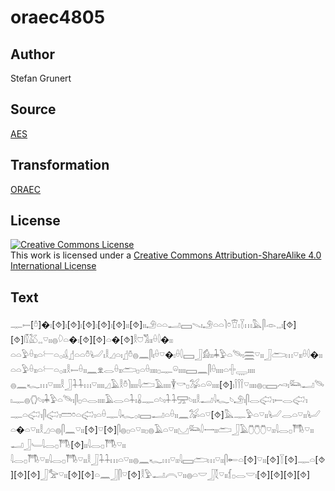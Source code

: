 # oraec4805

## Author

Stefan Grunert

## Source

[AES](https://github.com/simondschweitzer/aes)

## Transformation

[ORAEC](https://oraec.github.io/)

## License

<a rel="license" href="http://creativecommons.org/licenses/by-sa/4.0/"><img alt="Creative Commons License" style="border-width:0" src="https://i.creativecommons.org/l/by-sa/4.0/88x31.png" /></a><br />This work is licensed under a <a rel="license" href="http://creativecommons.org/licenses/by-sa/4.0/">Creative Commons Attribution-ShareAlike 4.0 International License</a>

## Text

𓊃𓍿[𓏊]�𓏤[⯑]𓏤[⯑]𓏤[⯑]𓏤[⯑]𓏤[⯑]𓏤𓏤[⯑]𓏤𓏤𓄂𓏏𓏏𓂝𓈙𓇫𓏤𓄂𓏏𓏏𓌙𓏌𓎰𓏤𓇅𓏥𓅓𓋴𓁹𓈒𓈒𓏤[⯑][⯑]𓏁𓅷𓈒𓈒𓎺𓏤𓏤𓐍𓆠𓏏�𓏤[⯑][⯑]𓏏�[⯑]𓎛𓈞𓀢𓏤𓏤𓏐𓎫�𓏤𓏤<br>
𓏏𓏏𓅱𓏐𓏤𓏤𓏏𓍕𓏏𓂂𓏤𓌰𓊨𓏏𓏏𓏊𓂦𓏤𓎛𓈎𓏏𓏤𓊨𓏊𓐍𓈖𓋴𓏤𓏐𓎺�𓏤𓏐𓎫𓈙𓃀𓀁𓏤𓏤𓇓𓅱𓏏𓄯𓏤𓈗𓎺𓏤𓏤𓃀𓂧𓏥𓎺𓏤𓏤𓏐𓎫�𓏤𓏤𓏏𓏏𓅱𓏐𓏤𓏤𓏏𓍕𓏏𓂂𓏤𓏤𓎛𓍿𓏐𓏤𓏤𓈖𓁷𓂋𓏐𓏤𓏤𓂧𓊪𓏏𓏐𓏤𓏤𓏤𓏤𓊪𓊃𓏖𓏤𓏤𓏤𓏤𓈙𓈖𓋴𓏐𓏤𓏤𓏤𓏤𓏏𓏶𓇾𓏤𓏤𓏤𓏤<br>
𓐍𓈖𓆑𓏥𓎺𓏤𓏤𓏤𓏤𓎛𓃀𓇑𓇑𓏥𓎺𓏤𓏤𓏤𓏤𓈎𓄿𓎛𓏊𓌙𓏤𓏤𓏤𓏤𓇋𓂧𓄿𓏤𓏤𓏤𓏤𓇉𓎡𓊪𓅮𓏏𓏖𓏤𓏤𓏤𓏤[⯑]𓏤𓌉𓌉𓌉𓎺𓏤𓏤𓏤𓏤𓐍𓊪𓈙𓄗𓏤𓃛𓂝𓄯𓏤𓊃𓐍𓂘𓄼𓏤𓇓𓅱𓏏𓄯𓏤𓋴𓊪𓏏𓂋𓏤𓏤𓏤𓏤𓄿𓂋𓏏𓇑𓏤𓏇𓊃𓏏𓄼𓏤𓇑𓇑𓈝𓄼𓏤𓏤𓎛𓂝𓇋𓆑𓄼𓄂𓏤𓋴𓂋𓅾𓏤𓍿𓂋𓅾𓏤<br>
𓊃𓏏𓅾𓏤𓋴𓅾𓏤𓏠𓏌𓏏𓅾𓏤𓏏𓏐𓊃𓇋𓆑𓂂𓏤𓈙𓂝𓏏𓏐𓏤𓏤𓈖𓅮𓏏𓎺[⯑]𓅓𓊃𓅱𓏏𓎺𓏤𓏤𓂦𓂋𓏏𓎺𓏤𓏤𓂦𓏏�𓏏𓎺𓏤𓏤𓎛𓈎𓏏𓐍𓋴𓈖𓎺𓏤𓏤[⯑]𓎺[⯑]𓋴𓐍𓊪𓏏𓎺𓏤𓏤𓊪𓐍𓄿𓏏𓎺𓏤𓏤𓈋𓃛𓎫𓌕𓏤𓏤𓂧𓃀𓄿𓇝𓇝𓇝𓎺𓏤𓏤𓇋𓂋𓊪𓇭𓎺𓏤𓏤𓂝𓃀𓄑𓇋𓂋𓊪𓇭[⯑]𓏤𓏤𓇋𓂋𓊪𓇭𓎺𓏤𓏤<br>
𓇋𓂋𓊪𓇭𓎺𓏤𓏤𓇋𓂋𓊪𓇭𓎺𓏤𓏤𓎛𓃀𓇑𓇑𓏥𓏏𓎺𓏤𓏤𓐍𓈖𓆑𓏥𓎺𓏤𓏤𓇋𓈙𓂧𓏥𓎺𓏤𓏤𓋴𓄡𓏏[⯑]𓎺𓏤𓏤[⯑]𓇅[⯑]𓊃𓏏[⯑][⯑][⯑]𓃀𓅡𓎺𓏤𓏤[⯑][⯑]𓏏𓈖𓃀𓋴𓎺[⯑]𓎛𓅱𓂝𓇹𓎺𓏤𓏤𓐍𓏏𓎟𓃀𓇜𓎺𓏤𓏤𓆴𓊪𓂋𓎟𓏤[⯑][⯑][⯑][⯑]<br>
